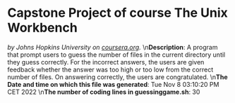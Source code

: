 # Capstone Project of course **The Unix Workbench**
*by Johns Hopkins University on [coursera.org](https://www.coursera.org/).*
\n**Description**: A program that prompt users to guess the number of files in the current directory until they guess correctly. For the incorrect answers, the users are given feedback whether the answer was too high or too low from the correct number of files. On answering correctly, the users are congratulated.
\n**The Date and time on which this file was generated**: Tue Nov  8 03:10:20 PM CET 2022
\n**The number of coding lines in guessinggame.sh**: 30
